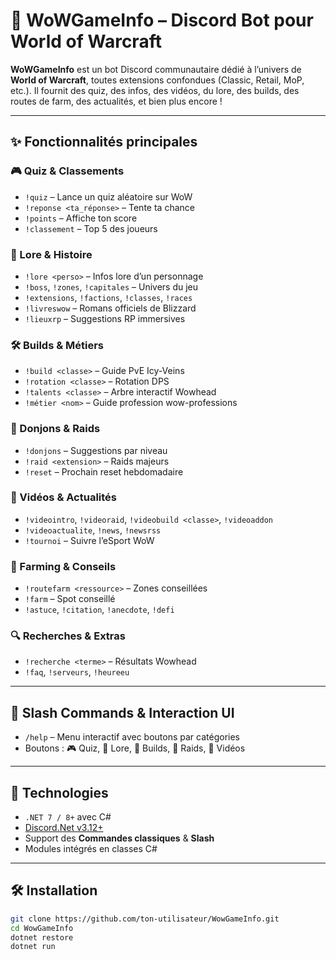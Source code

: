 # 🧙 WoWGameInfo – Discord Bot pour World of Warcraft

**WoWGameInfo** est un bot Discord communautaire dédié à l’univers de **World of Warcraft**, toutes extensions confondues (Classic, Retail, MoP, etc.). Il fournit des quiz, des infos, des vidéos, du lore, des builds, des routes de farm, des actualités, et bien plus encore !

---

## ✨ Fonctionnalités principales

### 🎮 Quiz & Classements
- `!quiz` – Lance un quiz aléatoire sur WoW
- `!reponse <ta_réponse>` – Tente ta chance
- `!points` – Affiche ton score
- `!classement` – Top 5 des joueurs

### 📘 Lore & Histoire
- `!lore <perso>` – Infos lore d’un personnage
- `!boss`, `!zones`, `!capitales` – Univers du jeu
- `!extensions`, `!factions`, `!classes`, `!races`
- `!livreswow` – Romans officiels de Blizzard
- `!lieuxrp` – Suggestions RP immersives

### 🛠️ Builds & Métiers
- `!build <classe>` – Guide PvE Icy-Veins
- `!rotation <classe>` – Rotation DPS
- `!talents <classe>` – Arbre interactif Wowhead
- `!métier <nom>` – Guide profession wow-professions

### 🏰 Donjons & Raids
- `!donjons` – Suggestions par niveau
- `!raid <extension>` – Raids majeurs
- `!reset` – Prochain reset hebdomadaire

### 🎥 Vidéos & Actualités
- `!videointro`, `!videoraid`, `!videobuild <classe>`, `!videoaddon`
- `!videoactualite`, `!news`, `!newsrss`
- `!tournoi` – Suivre l’eSport WoW

### 🌿 Farming & Conseils
- `!routefarm <ressource>` – Zones conseillées
- `!farm` – Spot conseillé
- `!astuce`, `!citation`, `!anecdote`, `!defi`

### 🔍 Recherches & Extras
- `!recherche <terme>` – Résultats Wowhead
- `!faq`, `!serveurs`, `!heureeu`

---

## 🚀 Slash Commands & Interaction UI

- `/help` – Menu interactif avec boutons par catégories
- Boutons : 🎮 Quiz, 📘 Lore, 🧠 Builds, 🏰 Raids, 🎥 Vidéos

---

## 🧠 Technologies

- `.NET 7 / 8+` avec C#
- [Discord.Net v3.12+](https://github.com/discord-net/Discord.Net)
- Support des **Commandes classiques** & **Slash**
- Modules intégrés en classes C#

---

## 🛠️ Installation

```bash
git clone https://github.com/ton-utilisateur/WowGameInfo.git
cd WowGameInfo
dotnet restore
dotnet run
